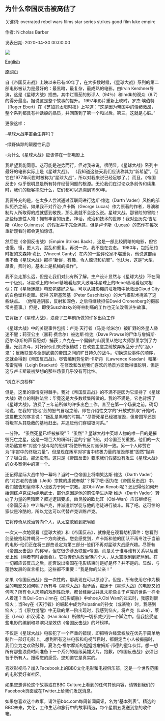 ## 为什么帝国反击被高估了

关键词: overrated rebel wars films star series strikes good film luke empire

作者: Nicholas Barber

发表日期: 2020-04-30 00:00:00

![](https://ichef.bbci.co.uk/wwfeatures/live/624_351/images/live/p0/8b/xb/p08bxbk0.jpg)

[English](Why%20The%20Empire%20Strikes%20Back%20is%20overrated.md)

[原网页](https://www.bbc.com/culture/story/20200430-star-wars-why-the-empire-strikes-back-is-overrated)

自《帝国反击战》上映以来已有40年了，在大多数时候，《星球大战》系列的第二部电影被认为是最好的：最黑暗，最复杂，最成熟的电影。由Irvin Kershner导演，这是《星球大战》插曲，其中烂番茄的影评人（94％）和Imdb的观众（8.7）的得分最高，据说这是整个故事的提升。 1997年影片重新上映时，罗杰·埃伯特（Roger Ebert）在《芝加哥太阳时报》上写道：“这是因为帝国中的情绪激昂，整个系列都具有神话般的品质，并回荡到了第一个和以后。第三。这就是心脏。”

更像这样：

-星球大战宇宙会生存吗？

-绿野仙踪的颠覆性讯息

-为什么《星球大战》应该停在一部电影上

我希望我能同意。这可能是逆势而行，但对我来说，很明显，《星球大战》系列中最好的电影实际上是《星球大战》。 （我知道这些天我们应该称其为“新希望”，但它在1977年问世时被称为“星球大战”，所以对我来说已经足够了。）而且，《帝国反击》似乎很明显是所有特许经营问题的根源。无论我们在讨论众多前传和续集时，我们的极客抱怨什么，它们都可以追溯到1980年。

我要补充的是，在太多人尝试通过互联网进行达斯·维达（Darth Vader）风格的部队扼杀之前，如果我不对乔治·卢卡斯（George Lucas）作为原著的作者，导演和制片人所取得的成就感到敬畏，那么我就不会这么说。星球大战。那冒险的冒险！那些标志性人物！拥有丰富的历史，神话，政治和技术的世界！我对亚历克·吉尼斯（Alec Guinness）的假发并不完全满意，但是卢卡斯（Lucas）的杰作在每次重新观看时都会更加惊讶。

然后是《帝国反击战》（Empire Strikes Back），这是一部比较阴暗的电影，但它也慢，慢，更人为，混乱和重复。再说一次，我不是在变态。 1980年，包括纽约时报的文森特·坎比（Vincent Canby）在内的一些评论家不堪重负，他说这部续集不像《星球大战》那样“新鲜，有趣，令人惊讶和机智”。他认为，这是“大型，昂贵，费时的，基本上是机械的操作”。

我不会走那么远，但是让我们对此有所了解。生产设计显然与《星球大战》不在同一个级别。冰星球上的Rebel基地看起来大致与冰星球上的Rebel基地看起来相似；在《星际迷航》电影包装好之后，可以从摄影棚的垃圾箱中抢救出Cloud City的白色塑料走廊。彼得·苏斯基茨基（Peter Suschitzky）的大气摄影术掩盖了这些缺点。 （他精通阴影，反射和深色，之后将继续担任David Cronenberg的摄影常务董事。）但是，即使Suschitzky的脊柱刺痛的工作也无法改善派生故事。

它背叛了《星球大战》，浪费了三年前所做的许多出色工作

《星球大战》中的关键事件包括：卢克·天行者（马克·哈米尔）被旷野的外星人昏迷不醒；莉亚公主（嘉莉·费舍尔）被达斯·维达（Dave Prowse的尸体与詹姆斯·厄尔·琼斯的声音配对）捕获；卢克在一个偏僻的山洞里从绝地大师那里学到了力量。光剑决斗，对好家伙们来说很糟糕；在改变主意之前放弃叛乱分子的“胆小鬼”；反叛联盟与全副武装的帝国之间的旷日持久的战斗。切换这些事件的顺序，您就会得到《帝国反击战》。尽管编剧劳伦斯·卡斯丹（Lawrence Kasdan）和莱·布雷克特（Leigh Brackett）在修改和改组我们喜欢的场景方面做得很聪明，但是这与卢卡斯最初梦想的那些场景几乎没有可比性。

“树立不良榜样”

但是，这里的事情变得棘手。我对《帝国反击战》的不满不是因为它坚持了《星球大战》确立的制胜法宝：毕竟这是大多数续集所做的。我的不满是，它也背叛了《星球大战》，浪费了三年前所做的许多出色工作。甚至在第一个场景之前，确切地说，在我的“绝地”般的怒气冒起之前，即在介绍性文字的“开放式抓取”开始时。这篇散文的序言说：“叛乱是黑暗的时期。” “尽管死星已经被摧毁，但帝国军还是将叛军从其隐蔽的基地赶出，并追赶他们穿越银河系。”

一分钟。 “虽然死星已经被摧毁”？ “虽然”？星球大战中英雄人物的唯一目的是摧毁死亡之星，这是一颗巨大的粉碎行星的宇宙飞船，对帝国至关重要。他们的一大块奶酪宣布“对这个战斗站的恐惧”将使所有反对派保持一致。另一个人称赞它为“宇宙中的终极力量”。但是现在叛军对宇宙中终极力量的摧毁却被“固然”抛弃了？坦白说，那还没有。这只是《帝国反击》要求我们假装没有发生《星球大战》的众多案例中的第一个。

还记得星际大战中的一幕吗？当时一位帝国上将嘲笑达斯·维达（Darth Vader）的“对古老的吉迪（Jedi）宗教的虔诚奉献”？算了吧-因为在《帝国反击战》中，我们被告知皇帝本人也致力于同一宗教。那Obi-Wan Kenobi呢？还记得他如何开始训练卢克成为绝地武士，部分原因是他的前任学生达斯·维达（Darth Vader）转向了力量的黑暗面？叙述逻辑要求，幽灵般的欧比旺（Obi-Wan）应该继续在《帝国反击》中训练卢克，并派遣新学徒与他的老徒进行战斗。算了吧。这可怜的家伙是冷酷的，所以尤达可以代替卢克训练卢克。

它将传奇从政治转向个人，从太空歌剧到肥皂剧

一次又一次地观看《星球大战》和《帝国反击》，就像是在观看劫机事件：您看到剑圣被抬起并朝另一个方向驶去。您会感觉到，卢卡斯和他的团队不再专注于当前的电影-他们正在将三部曲设定为第三部分-他们不再对星球大战感兴趣。尽管有《帝国反击战》的称号，但它很少涉及联盟v帝国，而是关于谁与谁有关系以及谁爱上谁（两者有时会重叠）。它将传奇从政治转向个人，从太空歌剧到肥皂剧。在一切都应该反击之后，能否说出帝国在电影结束时是好是坏？并不是的。显然，与蓬勃发展的宣言相比，这些都不重要：“我是你的父亲！”

如果《帝国反击战》是一次性的，那我现在可以原谅了。但是，所有使用它作为模型的电影又如何呢？所有与《星球大战》相矛盾，痴迷于《星球大战》的电影又如何呢？所有令人厌烦的戏剧性启示，都曾经尝试并且未能像关于卢克的世系一样令人着迷？当Qui-Gon Jinn在《幻影威胁》中shoe入Obi Wan的过去时，我感到很恼火；当Rey在《天行者》的崛起中成为Palpatine的孙女（或某物）时，我感到恼火；当《原力觉醒》中无敌的第一阶出现时，我感到恼火。将卢克（Luke），莱亚（Leia）和汉·索洛（Han Solo）所做的一切都减少到一个脚注中。但我接受这些电影的编剧和导演只是效仿《帝国反击战》的坏榜样。

不仅是《星球大战》电影犯了一个严重的错误，即把特许经营权放在优先于简单地制作一部好电影上。.想到所有这些电影和电视节目时，都假定当小人被揭露时，我们会为之欢欣鼓舞。夏洛克·福尔摩斯的姐姐或詹姆斯·邦德的童年伙伴。想一想所有那些浪费时间准备下一个系列的超级英雄大片。抱歉，《帝国反击战》必须归咎于所有人。搜索您的感受，您知道它是真实的。

喜欢影视吗？加入Facebook上的BBC文化电影和电视俱乐部，这是一个世界范围的电影爱好者社区。

如果您想评论这个故事或在BBC Culture上看到的任何其他内容，请转到我们的Facebook页面或在Twitter上给我们发送消息。

如果您喜欢这个故事，请注册bbc.com每周新闻简讯，名为“基本列表”。精选的BBC未来，文化，工作生活和旅行中的故事精选，每个星期五发送到您的收件箱。